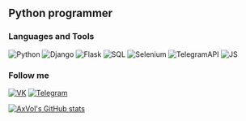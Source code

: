 ## Python programmer

### Languages and Tools
![Python](https://img.shields.io/badge/-Python-000000?style=for-the-badge&logo=python)
![Django](https://img.shields.io/badge/-Django-000000?style=for-the-badge&logo=django)
![Flask](https://img.shields.io/badge/-Flask-000000?style=for-the-badge&logo=flask)
![SQL](https://img.shields.io/badge/-SQL-000000?style=for-the-badge&logo=mysql)
![Selenium](https://img.shields.io/badge/-Selenium-000000?style=for-the-badge&logo=selenium)
![TelegramAPI](https://img.shields.io/badge/-TelegramApi-000000?style=for-the-badge&logo=telegram)
![JS](https://img.shields.io/badge/-JavaScript-000000?style=for-the-badge&logo=javascript)

### Follow me
[![VK](https://img.shields.io/badge/-VK-000000?style=for-the-badge&logo=vk)](https://vk.com/nikvov4ik)
[![Telegram](https://img.shields.io/badge/-Telegram-000000?style=for-the-badge&logo=telegram)](https://t.me/AxVol69)

[![AxVol's GitHub stats](https://github-readme-stats.vercel.app/api?username=AxVol&show_icons=true)](https://github.com/anuraghazra/github-readme-stats)
